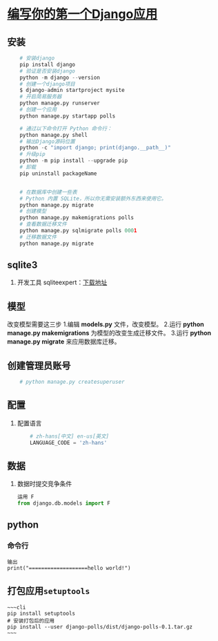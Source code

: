 # [编写你的第一个Django应用](https://docs.djangoproject.com/zh-hans/2.0/intro/tutorial01/#write-your-first-view)

## 安装
~~~py
    # 安装django
    pip install django
    # 验证是否安装django
    python -m django --version
    # 创建一个django项目
    $ django-admin startproject mysite
    # 开启简易服务器
    python manage.py runserver
    # 创建一个应用
    python manage.py startapp polls

    # 通过以下命令打开 Python 命令行：
    python manage.py shell
    # 输出Django源码位置
    python -c "import django; print(django.__path__)"
    # 升级pip
    python -m pip install --upgrade pip
    # 卸载
    pip uninstall packageName


    # 在数据库中创建一些表
    # Python 内置 SQLite，所以你无需安装额外东西来使用它。
    python manage.py migrate
    # 创建模型
    python manage.py makemigrations polls
    # 查看数据迁移文件
    python manage.py sqlmigrate polls 0001
    # 迁移数据文件
    python manage.py migrate

~~~


## sqlite3
1. 开发工具 sqliteexpert：[下载地址](http://www.sqliteexpert.com/download.html)


## 模型
改变模型需要这三步
1.编辑 __models.py__ 文件，改变模型。
2.运行 __python manage.py makemigrations__ 为模型的改变生成迁移文件。
3.运行 __python manage.py migrate__ 来应用数据库迁移。

## 创建管理员账号
~~~python
    # python manage.py createsuperuser
~~~


## 配置
1. 配置语言
    ~~~python
        # zh-hans[中文] en-us[英文]
        LANGUAGE_CODE = 'zh-hans'
    ~~~

## 数据
1. 数据时提交竞争条件
    ~~~python
    运用 F
    from django.db.models import F
    ~~~


## python
### 命令行
    输出
    print("===================hello world!")


## 打包应用``setuptools``
    ~~~cli
    pip install setuptools
    # 安装打包后的应用
    pip install --user django-polls/dist/django-polls-0.1.tar.gz
    ~~~
